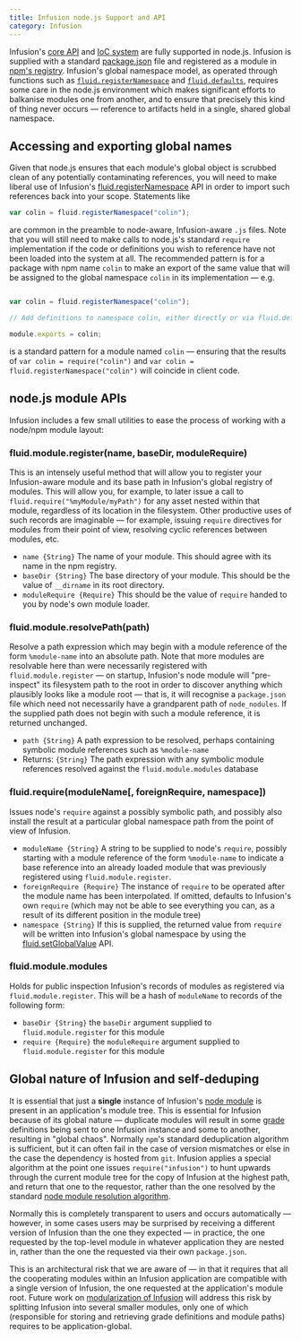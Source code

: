 ```yaml
---
title: Infusion node.js Support and API
category: Infusion
---
```


Infusion's [core API](CoreAPI.md) and [IoC system](HowToUseInfusionIoC.md) are fully supported in node.js. Infusion is
supplied with a standard [package.json](https://github.com/fluid-project/infusion/blob/main/package.json) file and
registered as a module in [npm's registry](https://www.npmjs.com/package/infusion). Infusion's global namespace model,
as operated through functions such as [`fluid.registerNamespace`](CoreAPI.md#fluidregisternamespacepath) and
[`fluid.defaults`](CoreAPI.md#fluiddefaultsgradename-options), requires some care in the node.js environment which makes
significant efforts to balkanise modules one from another, and to ensure that precisely this kind of thing never occurs
— reference to artifacts held in a single, shared global namespace.

## Accessing and exporting global names

Given that node.js ensures that each module's global object is scrubbed clean of any potentially contaminating
references, you will need to make liberal use of Infusion's
[fluid.registerNamespace](CoreAPI.md#fluidregisternamespacepath) API in order to import such references back into your
scope. Statements like

```javascript
var colin = fluid.registerNamespace("colin");
```

are common in the preamble to node-aware, Infusion-aware `.js` files. Note that you will still need to make calls to
node.js's standard `require` implementation if the code or definitions you wish to reference have not been loaded into
the system at all. The recommended pattern is for a package with npm name `colin` to make an export of the same value
that will be assigned to the global namespace `colin` in its implementation — e.g.

```javascript

var colin = fluid.registerNamespace("colin");

// Add definitions to namespace colin, either directly or via fluid.defaults

module.exports = colin;
```

is a standard pattern for a module named `colin` — ensuring that the results of `var colin = require("colin")` and `var
colin = fluid.registerNamespace("colin")` will coincide in client code.

## node.js module APIs

Infusion includes a few small utilities to ease the process of working with a node/npm module layout:

### fluid.module.register(name, baseDir, moduleRequire)

This is an intensely useful method that will allow you to register your Infusion-aware module and its base path in
Infusion's global registry of modules. This will allow you, for example, to later issue a call to
`fluid.require("%myModule/myPath")` for any asset nested within that module, regardless of its location in the
filesystem. Other productive uses of such records are imaginable — for example, issuing `require` directives for modules
from their point of view, resolving cyclic references between modules, etc.

* `name {String}` The name of your module. This should agree with its name in the npm registry.
* `baseDir {String}` The base directory of your module. This should be the value of `__dirname` in its root directory.
* `moduleRequire {Require}` This should be the value of `require` handed to you by node's own module loader.

### fluid.module.resolvePath(path)

Resolve a path expression which may begin with a module reference of the form `%module-name` into an absolute path. Note
that more modules are resolvable here than were necessarily registered with `fluid.module.register` — on startup,
Infusion's node module will "pre-inspect" its filesystem path to the root in order to discover anything which plausibly
looks like a module root — that is, it will recognise a `package.json` file which need not necessarily have a
grandparent path of `node_nodules`. If the supplied path does not begin with such a module reference, it is returned
unchanged.

* `path {String}` A path expression to be resolved, perhaps containing symbolic module references such as `%module-name`
* Returns: `{String}` The path expression with any symbolic module references resolved against the
  `fluid.module.modules` database

### fluid.require(moduleName[, foreignRequire, namespace])

Issues node's `require` against a possibly symbolic path, and possibly also install the result at a particular global
namespace path from the point of view of Infusion.

* `moduleName {String}` A string to be supplied to node's `require`, possibly starting with a module reference of the
  form `%module-name` to indicate a base reference into an already loaded module that was previously registered using
  `fluid.module.register`.
* `foreignRequire {Require}` The instance of `require` to be operated after the module name has been interpolated. If
  omitted, defaults to Infusion's own `require` (which may not be able to see everything you can, as a result of its
  different position in the module tree)
* `namespace {String}` If this is supplied, the returned value from `require` will be written into Infusion's global
  namespace by using the [fluid.setGlobalValue](CoreAPI.md#fluidsetglobalvaluepath-value) API.

### fluid.module.modules

Holds for public inspection Infusion's records of modules as registered via `fluid.module.register`. This will be a hash
of `moduleName` to records of the following form:

* `baseDir {String}` the `baseDir` argument supplied to `fluid.module.register` for this module
* `require {Require}` the `moduleRequire` argument supplied to `fluid.module.register` for this module

## Global nature of Infusion and self-deduping

It is essential that just a **single** instance of Infusion's [node module](https://www.npmjs.com/package/infusion) is
present in an application's module tree. This is essential for Infusion because of its global nature — duplicate modules
will result in some [grade](ComponentGrades.md) definitions being sent to one Infusion instance and some to another,
resulting in "global chaos". Normally `npm`'s standard deduplication algorithm is sufficient, but it can often fail in
the case of version mismatches or else in the case the dependency is hosted from `git`. Infusion applies a special
algorithm at the point one issues `require("infusion")` to hunt upwards through the current module tree for the copy of
Infusion at the highest path, and return that one to the requestor, rather than the one resolved by the standard [node
module resolution algorithm](https://nodejs.org/api/modules.html#modules_all_together).

Normally this is completely transparent to users and occurs automatically — however, in some cases users may be
surprised by receiving a different version of Infusion than the one they expected — in practice, the one requested by
the top-level module in whatever application they are nested in, rather than the one the requested via their own
`package.json`.

This is an architectural risk that we are aware of — in that it requires that all the cooperating modules within an
Infusion application are compatible with a single version of Infusion, the one requested at the application's module
root. Future work on [modularization of
Infusion](https://wiki.fluidproject.org/display/fluid/Notes+on+Modularisation+of+Infusion) will address this risk by
splitting Infusion into several smaller modules, only one of which (responsible for storing and retrieving grade
definitions and module paths) requires to be application-global.
